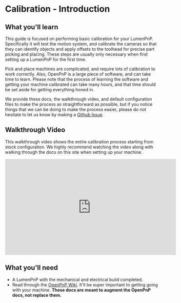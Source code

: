 # Calibration - Introduction

## **What you'll learn**

This guide is focused on performing basic calibration for your LumenPnP. Specifically it will test the motion system, and calibrate the cameras so that they can identify objects and apply offsets to the toolhead for precise part picking and placing. These steps are usually only necessary when first setting up a LumenPnP for the first time.

Pick and place machines are complicated, and require lots of calibration to work correctly. Also, OpenPnP is a large piece of software, and can take time to learn. Please note that the process of learning the software and getting your machine calibrated can take many hours, and that time should be set aside for getting everything honed in.

We provide these docs, the walkthrough video, and default configuration files to make the process as straightforward as possible, but if you notice things that we can be doing to make the process easier, please do not hesitate to let us know by making a [Github Issue](https://github.com/opulo-inc/docs/issues).

## **Walkthrough Video**

This walkthrough video shows the entire calibration process starting from stock configuration. We highly recommend watching the video along with walking through the docs on this site when setting up your machine.

<div class="video-wrapper">
<iframe width="560" height="315" src="https://www.youtube.com/embed/CSnczX6VJ7M" title="YouTube video player" frameborder="0" allow="accelerometer; autoplay; clipboard-write; encrypted-media; gyroscope; picture-in-picture" allowfullscreen></iframe>
</div>

## **What you'll need**

- A LumenPnP with the mechanical and electrical build completed.
- Read through the [OpenPnP Wiki](https://github.com/openpnp/openpnp/wiki/User-Manual). It'll be super important to getting going with your machine. **These docs are meant to augment the OpenPnP docs, not replace them.**

